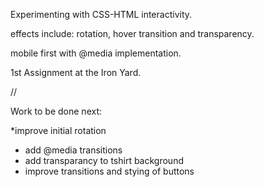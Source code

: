 Experimenting with CSS-HTML interactivity.

effects include: rotation, hover transition and transparency.

mobile first with @media implementation.

1st Assignment at the Iron Yard.

//

Work to be done next:

*improve initial rotation 
* add @media transitions
* add transparancy to tshirt background
* improve transitions and stying of buttons